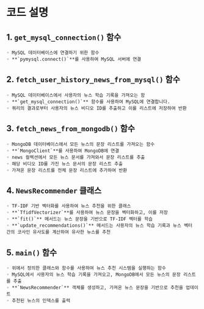 # 코드 설명

## 1. **`get_mysql_connection()`** 함수
    ◦ MySQL 데이터베이스에 연결하기 위한 함수
    ◦ **`pymysql.connect()`**를 사용하여 MySQL 서버에 연결

## 2. **`fetch_user_history_news_from_mysql()`** 함수
    ◦ MySQL 데이터베이스에서 사용자의 뉴스 학습 기록을 가져오는 함
    ◦ **`get_mysql_connection()`** 함수를 사용하여 MySQL에 연결합니다.
    ◦ 쿼리의 결과로부터 사용자의 뉴스 비디오 ID를 추출하고 이를 리스트에 저장하여 반환

## 3. **`fetch_news_from_mongodb()`** 함수
    ◦ MongoDB 데이터베이스에서 모든 뉴스의 문장 리스트를 가져오는 함수
    ◦ **`MongoClient`**를 사용하여 MongoDB에 연결
    ◦ news 컬렉션에서 모든 뉴스 문서를 가져와서 문장 리스트를 추출
    ◦ 해당 비디오 ID를 가진 뉴스 문서의 문장 리스트 추출
    ◦ 가져온 문장 리스트를 전체 문장 리스트에 추가하여 반환

## 4. **`NewsRecommender`** 클래스
    ◦ TF-IDF 기반 벡터화를 사용하여 뉴스 추천을 위한 클래스
    ◦ **`TfidfVectorizer`**를 사용하여 뉴스 문장을 벡터화하고, 이를 저장
    ◦ **`fit()`** 메서드는 뉴스 문장을 기반으로 TF-IDF 벡터를 학습
    ◦ **`update_recommendations()`** 메서드는 사용자의 뉴스 학습 기록과 뉴스 벡터 간의 코사인 유사도를 계산하여 유사한 뉴스를 추천

## 5. **`main()`** 함수
    ◦ 위에서 정의한 클래스와 함수를 사용하여 뉴스 추천 시스템을 실행하는 함수
    ◦ MySQL에서 사용자의 뉴스 학습 기록을 가져오고, MongoDB에서 모든 뉴스의 문장 리스트를 추출
    ◦ **`NewsRecommender`** 객체를 생성하고, 가져온 뉴스 문장을 기반으로 추천을 업데이트
    ◦ 추천된 뉴스의 인덱스를 출력
